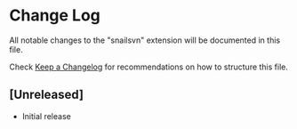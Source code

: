 # Change Log

All notable changes to the "snailsvn" extension will be documented in this file.

Check [Keep a Changelog](http://keepachangelog.com/) for recommendations on how to structure this file.

## [Unreleased]

- Initial release
